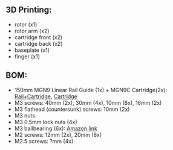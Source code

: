 ## 3D Printing:
- rotor (x1)
- rotor arm (x2)
- cartridge front (x2)
- cartridge back (x2)
- baseplate (x1)
- finger (x1)


## BOM:
- 150mm MGN9 Linear Rail Guide (1x) + MGN9C Cartridge(2x): [Rail+Cartridge](https://www.amazon.com/dp/B075CMRGY6?ref=ppx_yo2ov_dt_b_product_details&th=1), [Cartridge](https://www.amazon.com/dp/B085NSZD14?ref=ppx_yo2ov_dt_b_product_details&th=1)
- M3 screws: 40mm (2x), 30mm (4x), 10mm (8x), 16mm (2x)
- M3 flathead (countersunk) screws: 10mm (2x)
- M3 nuts
- M3 0.5mm lock nuts (4x)
- M3 ballbearing (6x): [Amazon link](https://www.amazon.com/dp/B075CMRGY6?ref=ppx_yo2ov_dt_b_product_details&th=1)
- M2 screws: 12mm (2x), 20mm (6x)
- M2.5 screws: ?mm (4x)
